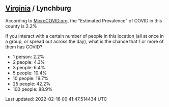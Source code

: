 
## [Virginia](/united-states/virginia) / Lynchburg

According to [MicroCOVID.org](http://microcovid.org),
the "Estimated Prevalence" of COVID in this county is 2.2%

If you interact with a certain number of people in this location
(all at once in a group, or spread out across the day), what is the chance that
1 or more of them has COVID?

- 1 person: 2.2%
- 2 people: 4.3%
- 3 people: 6.4%
- 5 people: 10.4%
- 10 people: 19.7%
- 25 people: 42.2%
- 100 people: 88.9%

Last updated: 2022-02-16 00:41:47.514434 UTC
